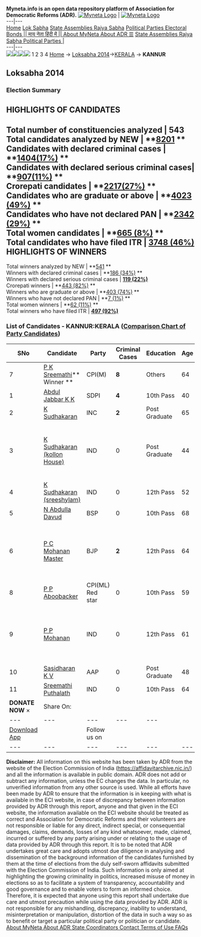 **Myneta.info is an open data repository platform of Association for Democratic Reforms (ADR).**
[![Myneta Logo](https://www.myneta.info/lib/img/myneta-logo.png)](https://www.myneta.info/) | [![Myneta Logo](https://www.myneta.info/lib/img/adr-logo.png)](https://adrindia.org)  
---|---  
[Home](https://www.myneta.info/) [Lok Sabha](https://www.myneta.info/#ls "Lok Sabha") [ State Assemblies ](https://www.myneta.info/#sa "State Assemblies") [Rajya Sabha](https://www.myneta.info/#rs "Rajya Sabha") [Political Parties ](https://www.myneta.info/party "Political Parties") [ Electoral Bonds ](https://www.myneta.info/electoral_bonds "Electoral Bonds") [ || माय नेता हिंदी में || ](https://translate.google.co.in/translate?prev=hp&hl=en&js=y&u=www.myneta.info&sl=en&tl=hi&history_state0=) [ About MyNeta ](https://adrindia.org/content/about-myneta) [ About ADR ](https://adrindia.org/about-adr/who-we-are) [☰](javascript:void\(0\))
[ State Assemblies ](https://www.myneta.info/#sa "State Assemblies") [ Rajya Sabha ](https://www.myneta.info/#rs "Rajya Sabha") [ Political Parties ](https://www.myneta.info/party "Political Parties")
|   
---|---  
![](https://www.myneta.info/lib/img/banner/banner-1.png)![](https://www.myneta.info/lib/img/banner/banner-2.png)![](https://www.myneta.info/lib/img/banner/banner-3.png)![](https://www.myneta.info/lib/img/banner/banner-4.png)
1  2  3  4 
[Home](https://www.myneta.info/) → [Loksabha 2014](https://www.myneta.info/ls2014/)→[KERALA](https://www.myneta.info/ls2014/index.php?action=show_constituencies&state_id=11) → **KANNUR**
### 
## Loksabha 2014
###  Election Summary 
HIGHLIGHTS OF CANDIDATES  
---  
Total number of constituencies analyzed |  543   
Total candidates analyzed by NEW | **[8201](https://www.myneta.info/ls2014/index.php?action=summary&subAction=candidates_analyzed&sort=candidate#summary) **  
Candidates with declared criminal cases | **[1404(17%)](https://www.myneta.info/ls2014/index.php?action=summary&subAction=crime&sort=candidate#summary) **  
Candidates with declared serious criminal cases| **[907(11%)](https://www.myneta.info/ls2014/index.php?action=summary&subAction=serious_crime&sort=candidate#summary) **  
Crorepati candidates | **[2217(27%)](https://www.myneta.info/ls2014/index.php?action=summary&subAction=crorepati&sort=candidate#summary) **  
Candidates who are graduate or above | **[4023 (49%)](https://www.myneta.info/ls2014/index.php?action=summary&subAction=education&sort=candidate#summary) **  
Candidates who have not declared PAN | **[2342 (29%)](https://www.myneta.info/ls2014/index.php?action=summary&subAction=without_pan&sort=candidate#summary) **  
Total women candidates | **[665 (8%)](https://www.myneta.info/ls2014/index.php?action=summary&subAction=women_candidate&sort=candidate#summary) **  
Total candidates who have filed ITR | [**3748 (46%)**](https://www.myneta.info/ls2014/index.php?action=summary&subAction=filed_itr&sort=candidate#summary)  
HIGHLIGHTS OF WINNERS  
---  
Total winners analyzed by NEW | **[541](https://www.myneta.info/ls2014/index.php?action=summary&subAction=winner_analyzed&sort=candidate#summary) **  
Winners with declared criminal cases | **[186 (34%)](https://www.myneta.info/ls2014/index.php?action=summary&subAction=winner_crime&sort=candidate#summary) **  
Winners with declared serious criminal cases | **[119 (22%)](https://www.myneta.info/ls2014/index.php?action=summary&subAction=winner_serious_crime&sort=candidate#summary)**  
Crorepati winners | **[443 (82%)](https://www.myneta.info/ls2014/index.php?action=summary&subAction=winner_crorepati&sort=candidate#summary) **  
Winners who are graduate or above | **[403 (74%)](https://www.myneta.info/ls2014/index.php?action=summary&subAction=winner_education&sort=candidate#summary) **  
Winners who have not declared PAN | **[7 (1%)](https://www.myneta.info/ls2014/index.php?action=summary&subAction=winner_without_pan&sort=candidate#summary) **  
Total women winners | **[62 (11%)](https://www.myneta.info/ls2014/index.php?action=summary&subAction=winner_women&sort=candidate#summary) **  
Total winners who have filed ITR | [**497 (92%)**](https://www.myneta.info/ls2014/index.php?action=summary&subAction=winner_filed_itr&sort=candidate#summary)  
### List of Candidates - KANNUR:KERALA ([Comparison Chart of Party Candidates](https://www.myneta.info/ls2014/comparisonchart.php?constituency_id=43))
SNo | Candidate| Party| Criminal Cases| Education| Age| Total Assets| Liabilities  
---|---|---|---|---|---|---|---  
7  | [P K Sreemathi](https://www.myneta.info/ls2014/candidate.php?candidate_id=255)** Winner ** | CPI(M) | **8** | Others| 64 | Rs 1,69,39,970 ~ 1 Crore+ | Rs 0 ~   
1  | [Abdul Jabbar K K](https://www.myneta.info/ls2014/candidate.php?candidate_id=258) | SDPI | **4** | 10th Pass| 40 | Rs 34,03,545 ~ 34 Lacs+ | Rs 0 ~   
2  | [K Sudhakaran](https://www.myneta.info/ls2014/candidate.php?candidate_id=257) | INC | **2** | Post Graduate| 65 | Rs 2,16,59,467 ~ 2 Crore+ | Rs 19,69,997 ~ 19 Lacs+  
3  | [K Sudhakaran (kollon House)](https://www.myneta.info/ls2014/candidate.php?candidate_id=2278) | IND | 0 | Post Graduate| 44 | ![](https://myneta.info/image_v2.php?myneta_folder=ls2014&candidate_id=2278&col=ta) | ![](https://myneta.info/image_v2.php?myneta_folder=ls2014&candidate_id=2278&col=lia)  
4  | [K Sudhakaran (sreeshylam)](https://www.myneta.info/ls2014/candidate.php?candidate_id=2279) | IND | 0 | 12th Pass| 52 | Rs 4,14,862 ~ 4 Lacs+ | Rs 82,500 ~ 82 Thou+  
5  | [N Abdulla Davud](https://www.myneta.info/ls2014/candidate.php?candidate_id=1812) | BSP | 0 | 10th Pass| 68 | Rs 32,26,369 ~ 32 Lacs+ | Rs 50,000 ~ 50 Thou+  
6  | [P C Mohanan Master](https://www.myneta.info/ls2014/candidate.php?candidate_id=168) | BJP | **2** | 12th Pass| 64 | ![](https://myneta.info/image_v2.php?myneta_folder=ls2014&candidate_id=168&col=ta) | ![](https://myneta.info/image_v2.php?myneta_folder=ls2014&candidate_id=168&col=lia)  
8  | [P P Aboobacker](https://www.myneta.info/ls2014/candidate.php?candidate_id=256) | CPI(ML) Red star | 0 | 10th Pass| 59 | Rs 13,75,736 ~ 13 Lacs+ | Rs 0 ~   
9  | [P P Mohanan](https://www.myneta.info/ls2014/candidate.php?candidate_id=1808) | IND | 0 | 12th Pass| 61 | ![](https://myneta.info/image_v2.php?myneta_folder=ls2014&candidate_id=1808&col=ta) | ![](https://myneta.info/image_v2.php?myneta_folder=ls2014&candidate_id=1808&col=lia)  
10  | [Sasidharan K V](https://www.myneta.info/ls2014/candidate.php?candidate_id=1810) | AAP | 0 | Post Graduate| 48 | Rs 27,30,285 ~ 27 Lacs+ | Rs 3,60,000 ~ 3 Lacs+  
11  | [Sreemathi Puthalath](https://www.myneta.info/ls2014/candidate.php?candidate_id=1809) | IND | 0 | 10th Pass| 64 | Rs 48,40,148 ~ 48 Lacs+ | Rs 0 ~   
|  **DONATE NOW** × |  Share On:  | [](https://api.whatsapp.com/send?text=https%3A%2F%2Fmyneta.info%2Fpunjab2022%2Findex.php%3Faction%3Dshow_constituencies%26state_id%3D19) | [](https://www.facebook.com/sharer/sharer.php?u=https%3A%2F%2Fmyneta.info%2Fpunjab2022%2Findex.php%3Faction%3Dshow_constituencies%26state_id%3D19) | [](https://twitter.com/share?url=https%3A%2F%2Fmyneta.info%2Fpunjab2022%2Findex.php%3Faction%3Dshow_constituencies%26state_id%3D19)  
---|---|---|---|---  
| [ Download App ](https://play.google.com/store/apps/details?id=com.webrosoft.myneta1&pcampaignid=pcampaignidMKT-Other-global-all-co-prtnr-py-PartBadge-Mar2515-1) | [](https://play.google.com/store/apps/details?id=com.webrosoft.myneta1&pcampaignid=pcampaignidMKT-Other-global-all-co-prtnr-py-PartBadge-Mar2515-1) |  Follow us on  | [](https://www.facebook.com/adrindia.org/) | [](https://twitter.com/adrspeaks) | [](https://groups.google.com/g/national-election-watch?hl=en&pli=1) | [](https://www.instagram.com/adrspeaks/) | [](https://www.youtube.com/user/adrspeaks) | [](https://sharechat.com/profile/adrspeaks)  
---|---|---|---|---|---|---|---|---  
**Disclaimer:** All information on this website has been taken by ADR from the website of the Election Commission of India (https://affidavitarchive.nic.in/) and all the information is available in public domain. ADR does not add or subtract any information, unless the EC changes the data. In particular, no unverified information from any other source is used. While all efforts have been made by ADR to ensure that the information is in keeping with what is available in the ECI website, in case of discrepancy between information provided by ADR through this report, anyone and that given in the ECI website, the information available on the ECI website should be treated as correct and Association for Democratic Reforms and their volunteers are not responsible or liable for any direct, indirect special, or consequential damages, claims, demands, losses of any kind whatsoever, made, claimed, incurred or suffered by any party arising under or relating to the usage of data provided by ADR through this report. It is to be noted that ADR undertakes great care and adopts utmost due diligence in analysing and dissemination of the background information of the candidates furnished by them at the time of elections from the duly self-sworn affidavits submitted with the Election Commission of India. Such information is only aimed at highlighting the growing criminality in politics, increased misuse of money in elections so as to facilitate a system of transparency, accountability and good governance and to enable voters to form an informed choice. Therefore, it is expected that anyone using this report shall undertake due care and utmost precaution while using the data provided by ADR. ADR is not responsible for any mishandling, discrepancy, inability to understand, misinterpretation or manipulation, distortion of the data in such a way so as to benefit or target a particular political party or politician or candidate. 
[ About MyNeta ](https://adrindia.org/content/about-myneta) [ About ADR ](https://adrindia.org/about-adr/who-we-are) [ State Coordinators ](https://adrindia.org/about-adr/state-coordinators) [ Contact ](https://adrindia.org/contact-us) [ Terms of Use ](https://adrindia.org/content/adr-terms-use) [ FAQs ](https://adrindia.org/content/faqs)
